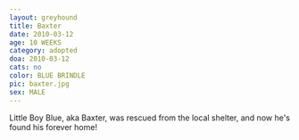 ```yaml
---
layout: greyhound
title: Baxter
date: 2010-03-12
age: 10 WEEKS
category: adopted
doa: 2010-03-12
cats: no
color: BLUE BRINDLE
pic: baxter.jpg
sex: MALE
---
```


 Little Boy Blue, aka Baxter, was rescued from the local shelter, and now he's found his forever home!

